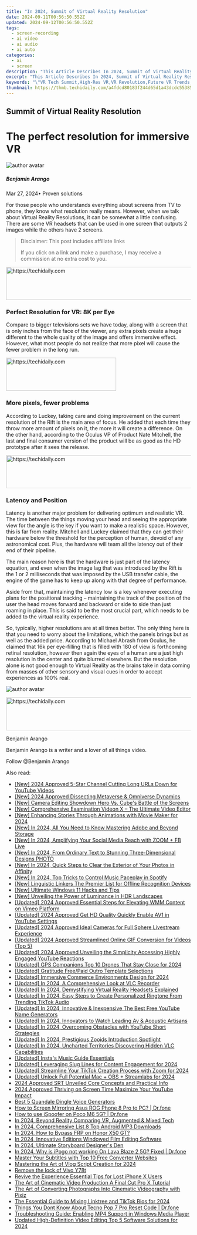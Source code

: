 ```yaml
---
title: "In 2024, Summit of Virtual Reality Resolution"
date: 2024-09-11T00:56:50.552Z
updated: 2024-09-12T00:56:50.552Z
tags: 
  - screen-recording
  - ai video
  - ai audio
  - ai auto
categories: 
  - ai
  - screen
description: "This Article Describes In 2024, Summit of Virtual Reality Resolution"
excerpt: "This Article Describes In 2024, Summit of Virtual Reality Resolution"
keywords: "\"VR Tech Summit,High-Res VR,VR Revolution,Future VR Trends,VR Innovation Peak,Virtual Realms Resolve,NextGen VR Standards\""
thumbnail: https://thmb.techidaily.com/a4fdcd80183f244d65d1a43dcdc553851a248e6cf760faf0d85aa4162c1de5de.jpg
---
```


## Summit of Virtual Reality Resolution

# The perfect resolution for immersive VR

![author avatar](https://images.wondershare.com/filmora/article-images/benjamin-arango-author.jpg)

##### Benjamin Arango

 Mar 27, 2024• Proven solutions

 For those people who understands everything about screens from TV to phone, they know what resolution really means. However, when we talk about Virtual Reality Resolutions, it can be somewhat a little confusing. There are some VR headsets that can be used in one screen that outputs 2 images while the others have 2 screens.


>  Disclaimer: This post includes affiliate links
>
>  If you click on a link and make a purchase, I may receive a commission at no extra cost to you.
>







<!-- affiliate ads begin -->
<a href="https://appsumo.8odi.net/c/5597632/2118304/7443" target="_top" id="2118304">
  <img src="//a.impactradius-go.com/display-ad/7443-2118304" border="0" alt="https://techidaily.com" width="600" height="90"/>
</a>
<img height="0" width="0" src="https://appsumo.8odi.net/i/5597632/2118304/7443" style="position:absolute;visibility:hidden;" border="0" />
<!-- affiliate ads end -->




### Perfect Resolution for VR: 8K per Eye

 Compare to bigger televisions sets we have today, along with a screen that is only inches from the face of the viewer, any extra pixels create a huge different to the whole quality of the image and offers immersive effect. However, what most people do not realize that more pixel will cause the fewer problem in the long run.





<!-- affiliate ads begin -->
<a href="https://aligracehair.sjv.io/c/5597632/2135414/19272" target="_top" id="2135414">
  <img src="//a.impactradius-go.com/display-ad/19272-2135414" border="0" alt="https://techidaily.com" width="300" height="90"/>
</a>
<img height="0" width="0" src="https://aligracehair.sjv.io/i/5597632/2135414/19272" style="position:absolute;visibility:hidden;" border="0" />
<!-- affiliate ads end -->




### More pixels, fewer problems

 According to Luckey, taking care and doing improvement on the current resolution of the Rift is the main area of focus. He added that each time they throw more amount of pixels on it, the more it will create a difference. On the other hand, according to the Oculus VP of Product Nate Mitchell, the last and final consumer version of the product will be as good as the HD prototype after it sees the release.





<!-- affiliate ads begin -->
<a href="https://appsumo.8odi.net/c/5597632/2137380/7443" target="_top" id="2137380">
  <img src="//a.impactradius-go.com/display-ad/7443-2137380" border="0" alt="https://techidaily.com" width="728" height="90"/>
</a>
<img height="0" width="0" src="https://appsumo.8odi.net/i/5597632/2137380/7443" style="position:absolute;visibility:hidden;" border="0" />
<!-- affiliate ads end -->




### Latency and Position

 Latency is another major problem for delivering optimum and realistic VR. The time between the things moving your head and seeing the appropriate view for the angle is the key if you want to make a realistic space. However, this is far from reality. Mitchell and Luckey claimed that they can get their hardware below the threshold for the perception of human, devoid of any astronomical cost. Plus, the hardware will team all the latency out of their end of their pipeline.

 The main reason here is that the hardware is just part of the latency equation, and even when the image lag that was introduced by the Rift is the 1 or 2 milliseconds that was imposed by the USB transfer cable, the engine of the game has to keep up along with that degree of performance.

 Aside from that, maintaining the latency low is a key whenever executing plans for the positional tracking – maintaining the track of the position of the user the head moves forward and backward or side to side than just roaming in place. This is said to be the most crucial part, which needs to be added to the virtual reality experience.

 So, typically, higher resolutions are at all times better. The only thing here is that you need to worry about the limitations, which the panels brings but as well as the added price. According to Michael Abrash from Oculus, he claimed that 16k per eye-filling that is filled with 180 of view is forthcoming retinal resolution, however then again the eyes of a human are a just high resolution in the center and quite blurred elsewhere. But the resolution alone is not good enough to Virtual Reality as the brains take in data coming from masses of other sensory and visual cues in order to accept experiences as 100% real.

![author avatar](https://images.wondershare.com/filmora/article-images/benjamin-arango-author.jpg)





<!-- affiliate ads begin -->
<a href="https://aligracehair.sjv.io/c/5597632/2135361/19272" target="_top" id="2135361">
  <img src="//a.impactradius-go.com/display-ad/19272-2135361" border="0" alt="https://techidaily.com" width="728" height="90"/>
</a>
<img height="0" width="0" src="https://aligracehair.sjv.io/i/5597632/2135361/19272" style="position:absolute;visibility:hidden;" border="0" />
<!-- affiliate ads end -->




Benjamin Arango

Benjamin Arango is a writer and a lover of all things video.

Follow @Benjamin Arango


<ins class="adsbygoogle"
     style="display:block"
     data-ad-format="autorelaxed"
     data-ad-client="ca-pub-7571918770474297"
     data-ad-slot="1223367746"></ins>



<ins class="adsbygoogle"
     style="display:block"
     data-ad-client="ca-pub-7571918770474297"
     data-ad-slot="8358498916"
     data-ad-format="auto"
     data-full-width-responsive="true"></ins>






<span class="atpl-alsoreadstyle">Also read:</span>
<div><ul>
<li><a href="https://facebook-video-footage.techidaily.com/new-2024-approved-5-star-channel-cutting-long-urls-down-for-youtube-videos/"><u>[New] 2024 Approved 5-Star Channel Cutting Long URLs Down for YouTube Videos</u></a></li>
<li><a href="https://fox-cloud.techidaily.com/new-2024-approved-dissecting-metaverse-and-omniverse-dynamics/"><u>[New] 2024 Approved Dissecting Metaverse & Omniverse Dynamics</u></a></li>
<li><a href="https://fox-cloud.techidaily.com/new-camera-editing-showdown-hero-vs-cubes-battle-of-the-screens/"><u>[New] Camera Editing Showdown Hero Vs. Cube's Battle of the Screens</u></a></li>
<li><a href="https://extra-tips.techidaily.com/new-comprehensive-examination-videon-x-the-ultimate-video-editor/"><u>[New] Comprehensive Examination Videon X – The Ultimate Video Editor</u></a></li>
<li><a href="https://fox-cloud.techidaily.com/new-enhancing-stories-through-animations-with-movie-maker-for-2024/"><u>[New] Enhancing Stories Through Animations with Movie Maker for 2024</u></a></li>
<li><a href="https://fox-cloud.techidaily.com/new-in-2024-all-you-need-to-know-mastering-adobe-and-beyond-storage/"><u>[New] In 2024, All You Need to Know Mastering Adobe and Beyond Storage</u></a></li>
<li><a href="https://fox-cloud.techidaily.com/new-in-2024-amplifying-your-social-media-reach-with-zoom-plus-fb-live/"><u>[New] In 2024, Amplifying Your Social Media Reach with ZOOM + FB Live</u></a></li>
<li><a href="https://fox-cloud.techidaily.com/new-in-2024-from-ordinary-text-to-stunning-three-dimensional-designs-photo/"><u>[New] In 2024, From Ordinary Text to Stunning Three-Dimensional Designs PHOTO</u></a></li>
<li><a href="https://fox-cloud.techidaily.com/new-in-2024-quick-steps-to-clear-the-exterior-of-your-photos-in-affinity/"><u>[New] In 2024, Quick Steps to Clear the Exterior of Your Photos in Affinity</u></a></li>
<li><a href="https://fox-cloud.techidaily.com/new-in-2024-top-tricks-to-control-music-paceplay-in-spotify/"><u>[New] In 2024, Top Tricks to Control Music Paceplay in Spotify</u></a></li>
<li><a href="https://fox-cloud.techidaily.com/new-linguistic-linkers-the-premier-list-for-offline-recognition-devices/"><u>[New] Linguistic Linkers The Premier List for Offline Recognition Devices</u></a></li>
<li><a href="https://fox-cloud.techidaily.com/new-ultimate-windows-11-hacks-and-tips/"><u>[New] Ultimate Windows 11 Hacks and Tips</u></a></li>
<li><a href="https://fox-cloud.techidaily.com/new-unveiling-the-power-of-luminance-in-hdr-landscapes/"><u>[New] Unveiling the Power of Luminance in HDR Landscapes</u></a></li>
<li><a href="https://vimeo-videos.techidaily.com/updated-2024-approved-essential-steps-for-elevating-wmm-content-on-vimeo-platform/"><u>[Updated] 2024 Approved Essential Steps for Elevating WMM Content on Vimeo Platform</u></a></li>
<li><a href="https://youtube-zero.techidaily.com/ed-2024-approved-get-hd-quality-quickly-enable-av1-in-youtube-settings/"><u>[Updated] 2024 Approved Get HD Quality Quickly Enable AV1 in YouTube Settings</u></a></li>
<li><a href="https://fox-cloud.techidaily.com/updated-2024-approved-ideal-cameras-for-full-sphere-livestream-experience/"><u>[Updated] 2024 Approved Ideal Cameras for Full Sphere Livestream Experience</u></a></li>
<li><a href="https://fox-cloud.techidaily.com/updated-2024-approved-streamlined-online-gif-conversion-for-videos-top-5/"><u>[Updated] 2024 Approved Streamlined Online GIF Conversion for Videos (Top 5)</u></a></li>
<li><a href="https://fox-cloud.techidaily.com/updated-2024-approved-unveiling-the-simplicity-accessing-highly-engaged-youtube-reactions/"><u>[Updated] 2024 Approved Unveiling the Simplicity Accessing Highly Engaged YouTube Reactions</u></a></li>
<li><a href="https://fox-cloud.techidaily.com/updated-gps-companions-top-10-drones-that-stay-close-for-2024/"><u>[Updated] GPS Companions Top 10 Drones That Stay Close for 2024</u></a></li>
<li><a href="https://fox-cloud.techidaily.com/updated-gratitude-freepaid-outro-template-selections/"><u>[Updated] Gratitude Free/Paid Outro Template Selections</u></a></li>
<li><a href="https://fox-cloud.techidaily.com/updated-immersive-commerce-environments-design-for-2024/"><u>[Updated] Immersive Commerce Environments Design for 2024</u></a></li>
<li><a href="https://visual-screen-recording.techidaily.com/updated-in-2024-a-comprehensive-look-at-vlc-recorder/"><u>[Updated] In 2024, A Comprehensive Look at VLC Recorder</u></a></li>
<li><a href="https://fox-cloud.techidaily.com/updated-in-2024-demystifying-virtual-reality-headsets-explained/"><u>[Updated] In 2024, Demystifying Virtual Reality Headsets Explained</u></a></li>
<li><a href="https://fox-cloud.techidaily.com/updated-in-2024-easy-steps-to-create-personalized-ringtone-from-trending-tiktok-audio/"><u>[Updated] In 2024, Easy Steps to Create Personalized Ringtone From Trending TikTok Audio</u></a></li>
<li><a href="https://youtube-webster.techidaily.com/ed-in-2024-innovative-and-inexpensive-the-best-free-youtube-name-generators/"><u>[Updated] In 2024, Innovative & Inexpensive The Best Free YouTube Name Generators</u></a></li>
<li><a href="https://fox-cloud.techidaily.com/updated-in-2024-innovators-to-watch-leading-av-and-acoustic-artisans/"><u>[Updated] In 2024, Innovators to Watch Leading Av & Acoustic Artisans</u></a></li>
<li><a href="https://youtube-web.techidaily.com/ed-in-2024-overcoming-obstacles-with-youtube-short-strategies/"><u>[Updated] In 2024, Overcoming Obstacles with YouTube Short Strategies</u></a></li>
<li><a href="https://fox-cloud.techidaily.com/updated-in-2024-prestigious-zooids-introduction-spotlight/"><u>[Updated] In 2024, Prestigious Zooids Introduction Spotlight</u></a></li>
<li><a href="https://fox-cloud.techidaily.com/updated-in-2024-uncharted-territories-discovering-hidden-vlc-capabilities/"><u>[Updated] In 2024, Uncharted Territories Discovering Hidden VLC Capabilities</u></a></li>
<li><a href="https://instagram-video-recordings.techidaily.com/updated-instas-music-guide-essentials/"><u>[Updated] Insta's Music Guide Essentials</u></a></li>
<li><a href="https://fox-cloud.techidaily.com/updated-leveraging-slug-lines-for-content-engagement-for-2024/"><u>[Updated] Leveraging Slug Lines for Content Engagement for 2024</u></a></li>
<li><a href="https://fox-cloud.techidaily.com/updated-streamline-your-tiktok-creation-process-with-zoom-for-2024/"><u>[Updated] Streamline Your TikTok Creation Process with Zoom for 2024</u></a></li>
<li><a href="https://fox-cloud.techidaily.com/updated-unlock-full-potential-mac-plus-obs-plus-streamlabs-for-2024/"><u>[Updated] Unlock Full Potential Mac + OBS + Streamlabs for 2024</u></a></li>
<li><a href="https://extra-guidance.techidaily.com/2024-approved-srt-unveiled-core-concepts-and-practical-info/"><u>2024 Approved SRT Unveiled Core Concepts and Practical Info</u></a></li>
<li><a href="https://youtube-stream.techidaily.com/2024-approved-thriving-on-screen-time-maximize-your-youtube-impact/"><u>2024 Approved Thriving on Screen Time Maximize Your YouTube Impact</u></a></li>
<li><a href="https://ai-voice.techidaily.com/best-5-quandale-dingle-voice-generators/"><u>Best 5 Quandale Dingle Voice Generators</u></a></li>
<li><a href="https://screen-mirror.techidaily.com/how-to-screen-mirroring-asus-rog-phone-8-pro-to-pc-drfone-by-drfone-android/"><u>How to Screen Mirroring Asus ROG Phone 8 Pro to PC? | Dr.fone</u></a></li>
<li><a href="https://pokemon-go-android.techidaily.com/how-to-use-ispoofer-on-poco-m6-5g-drfone-by-drfone-virtual-android/"><u>How to use iSpoofer on Poco M6 5G? | Dr.fone</u></a></li>
<li><a href="https://fox-cloud.techidaily.com/in-2024-beyond-reality-comparing-vr-augmented-and-mixed-tech/"><u>In 2024, Beyond Reality Comparing VR, Augmented & Mixed Tech</u></a></li>
<li><a href="https://fox-cloud.techidaily.com/in-2024-comprehensive-list-8-top-android-mp3-downloads/"><u>In 2024, Comprehensive List 8 Top Android MP3 Downloads</u></a></li>
<li><a href="https://android-frp.techidaily.com/in-2024-how-to-bypass-frp-on-honor-x50-gt-by-drfone-android/"><u>In 2024, How to Bypass FRP on Honor X50 GT?</u></a></li>
<li><a href="https://fox-cloud.techidaily.com/in-2024-innovative-editions-windowed-film-editing-software/"><u>In 2024, Innovative Editions Windowed Film Editing Software</u></a></li>
<li><a href="https://fox-cloud.techidaily.com/in-2024-ultimate-storyboard-designers-den/"><u>In 2024, Ultimate Storyboard Designer's Den</u></a></li>
<li><a href="https://android-pokemon-go.techidaily.com/in-2024-why-is-ipogo-not-working-on-lava-blaze-2-5g-fixed-drfone-by-drfone-virtual-android/"><u>In 2024, Why is iPogo not working On Lava Blaze 2 5G? Fixed | Dr.fone</u></a></li>
<li><a href="https://fox-cloud.techidaily.com/master-your-subtitles-with-top-10-free-converter-websites/"><u>Master Your Subtitles with Top 10 Free Converter Websites</u></a></li>
<li><a href="https://fox-cloud.techidaily.com/mastering-the-art-of-vlog-script-creation-for-2024/"><u>Mastering the Art of Vlog Script Creation for 2024</u></a></li>
<li><a href="https://techidaily.com/remove-the-lock-of-vivo-y78t-by-drfone-android-unlock-android-unlock/"><u>Remove the lock of Vivo Y78t</u></a></li>
<li><a href="https://fox-cloud.techidaily.com/revive-the-experience-essential-tips-for-lost-iphone-x-users/"><u>Revive the Experience Essential Tips for Lost iPhone X Users</u></a></li>
<li><a href="https://ai-vdieo-software.techidaily.com/the-art-of-cinematic-video-production-a-final-cut-pro-x-tutorial/"><u>The Art of Cinematic Video Production A Final Cut Pro X Tutorial</u></a></li>
<li><a href="https://fox-cloud.techidaily.com/the-art-of-converting-photographs-into-cinematic-videography-with-pixiz/"><u>The Art of Converting Photographs Into Cinematic Videography with Pixiz</u></a></li>
<li><a href="https://fox-cloud.techidaily.com/the-essential-guide-to-mixing-linktree-and-tiktok-bios-for-2024/"><u>The Essential Guide to Mixing Linktree and TikTok Bios for 2024</u></a></li>
<li><a href="https://techidaily.com/things-you-dont-know-about-tecno-pop-7-pro-reset-code-drfone-by-drfone-reset-android-reset-android/"><u>Things You Dont Know About Tecno Pop 7 Pro Reset Code | Dr.fone</u></a></li>
<li><a href="https://tech-revival.techidaily.com/troubleshooting-guide-enabling-mp4-support-in-windows-media-player/"><u>Troubleshooting Guide: Enabling MP4 Support in Windows Media Player</u></a></li>
<li><a href="https://video-creation-software.techidaily.com/updated-high-definition-video-editing-top-5-software-solutions-for-2024/"><u>Updated High-Definition Video Editing Top 5 Software Solutions for 2024</u></a></li>
</ul></div>




